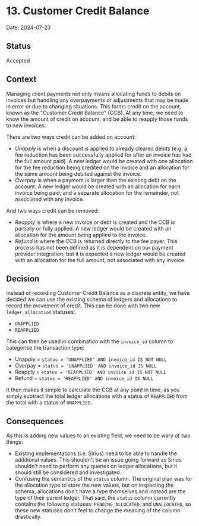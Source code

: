 # 13. Customer Credit Balance

Date: 2024-07-23

## Status

Accepted

## Context

Managing client payments not only means allocating funds to debits on invoices but handling any overpayments or adjustments
that may be made in error or due to changing situations. This forms credit on the account, known as the "Customer Credit
Balance" (CCB). At any time, we need to know the amount of credit on account, and be able to reapply those funds to new invoices.

There are two ways credit can be added on account:

* *Unapply* is when a discount is applied to already cleared debits (e.g. a fee reduction has been successfully applied 
  for after an invoice has had the full amount paid). A new ledger would be created with one allocation for
  the fee reduction being credited on the invoice and an allocation for the same amount being debited against the invoice.
* *Overpay* is when a payment is larger than the existing debt on the account. A new ledger would be created with an 
  allocation for each invoice being paid, and a separate allocation for the remainder, not associated with any invoice.

And two ways credit can be removed:

* *Reapply* is where a new invoice or debt is created and the CCB is partially or fully applied. A new ledger would be created
  with an allocation for the amount being applied to the invoice.
* *Refund* is where the CCB is returned directly to the fee payer. This process has not been defined as it is dependent
  on our payment provider integration, but it is expected a new ledger would be created with an allocation for the full 
  amount, not associated with any invoice.

## Decision

Instead of recording Customer Credit Balance as a discrete entity, we have decided we can use the existing schema of 
ledgers and allocations to record the movement of credit. This can be done with two new `ledger_allocation` statuses:

* `UNAPPLIED`
* `REAPPLIED`

This can then be used in combination with the `invoice_id` column to categorise the transaction type:

* Unapply = `status = 'UNAPPLIED' AND invoice_id IS NOT NULL`
* Overpay = `status = 'UNAPPLIED' AND invoice_id IS NULL`
* Reapply = `status = 'REAPPLIED' AND invoice_id IS NOT NULL`
* Refund  = `status = 'REAPPLIED' AND invoice_id IS NULL`

It then makes it simple to calculate the CCB at any point in time, as you simply subtract the total ledger allocations with 
a status of `REAPPLIED` from the total with a status of `UNAPPLIED`.

## Consequences

As this is adding new values to an existing field, we need to be wary of two things:

* Existing implementations (i.e. Sirius) need to be able to handle the additional values. This shouldn't be an issue going
  forward as Sirius shouldn't need to perform any queries on ledger allocations, but it should still be considered and 
  investigated.
* Confusing the semantics of the `status` column. The original plan was for the allocation type to store the new values,
  but on inspecting the schema, allocations don't have a type themselves and instead are the type of their parent ledger.
  That said, the `status` column currently contains the following statuses: `PENDING`, `ALLOCATED`, and `UNALLOCATED`, so
  these new statuses don't feel to change the meaning of the column drastically.